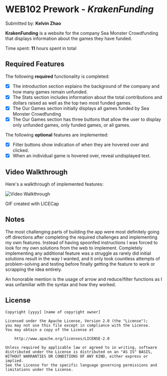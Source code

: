 # WEB102 Prework - *KrakenFunding*

Submitted by: **Kelvin Zhao**

**KrakenFunding** is a website for the company Sea Monster Crowdfunding that displays information about the games they have funded.

Time spent: **11** hours spent in total

## Required Features

The following **required** functionality is completed:

* [x] The introduction section explains the background of the company and how many games remain unfunded.
* [x] The Stats section includes information about the total contributions and dollars raised as well as the top two most funded games.
* [x] The Our Games section initially displays all games funded by Sea Monster Crowdfunding
* [x] The Our Games section has three buttons that allow the user to display only unfunded games, only funded games, or all games.

The following **optional** features are implemented:

* [x] Filter buttons show indication of when they are hovered over and clicked.
* [x] When an individual game is hovered over, reveal undisplayed text.

## Video Walkthrough

Here's a walkthrough of implemented features:

<img src='assets/web-prework.gif/' title='Video Walkthrough' width='' alt='Video Walkthrough' />

<!-- Replace this with whatever GIF tool you used! -->
GIF created with LICECap  
<!-- Recommended tools:
[Kap](https://getkap.co/) for macOS
[ScreenToGif](https://www.screentogif.com/) for Windows
[peek](https://github.com/phw/peek) for Linux. -->

## Notes

The most challenging parts of building the app were most definitely going off directions after completing the required challenges and implementing my own features. Instead of having spoonfed instructions I was forced to look for my own solutions from the web to implement. Completely implementing any additional feature was a struggle as rarely did initial solutions result in the way I wanted, and it only took countless attempts of problem-solving and testing before finally getting the feature to work or scrapping the idea entirely.

An honorable mention is the usage of arrow and reduce/filter functions as I was unfamiliar with the syntax and how they worked.

## License

    Copyright [yyyy] [name of copyright owner]

    Licensed under the Apache License, Version 2.0 (the "License");
    you may not use this file except in compliance with the License.
    You may obtain a copy of the License at

        http://www.apache.org/licenses/LICENSE-2.0

    Unless required by applicable law or agreed to in writing, software
    distributed under the License is distributed on an "AS IS" BASIS,
    WITHOUT WARRANTIES OR CONDITIONS OF ANY KIND, either express or implied.
    See the License for the specific language governing permissions and
    limitations under the License.
